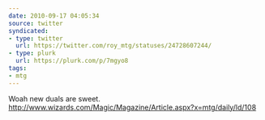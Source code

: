```yaml
---
date: 2010-09-17 04:05:34
source: twitter
syndicated:
- type: twitter
  url: https://twitter.com/roy_mtg/statuses/24728607244/
- type: plurk
  url: https://plurk.com/p/7mgyo8
tags:
- mtg
---
```


Woah new duals are sweet. http://www.wizards.com/Magic/Magazine/Article.aspx?x=mtg/daily/ld/108